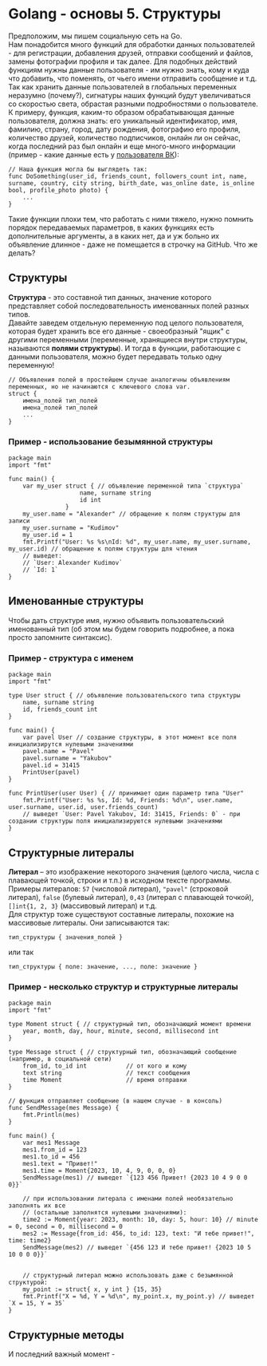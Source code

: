 # Golang - основы 5. Структуры
Предположим, мы пишем социальную сеть на Go.<br>
Нам понадобится много функций для обработки данных пользователей - для регистрации, добавления друзей,
отправки сообщений и файлов, замены фотографии профиля и так далее.
Для подобных действий функциям нужны данные пользователя - им нужно знать, кому и куда что добавить,
что поменять, от чьего имени отправить сообщение и т.д.<br> 
Так как хранить данные пользователей в глобальных переменных неразумно (почему?), сигнатуры наших функций будут увеличиваться
со скоростью света, обрастая разными подробностями о пользователе. 
К примеру, функция, каким-то образом обрабатывающая данные пользователя, должна знать: его уникальный идентификатор, имя, фамилию,
страну, город, дату рождения, фотографию его профиля, количество друзей, количество подписчиков, онлайн ли он сейчас,
когда последний раз был онлайн и еще много-много информации 
(пример - какие данные есть у [пользователя ВК](https://dev.vk.com/ru/reference/objects/user)):
```golang
// Наша функция могла бы выглядеть так:
func DoSomething(user_id, friends_count, followers_count int, name, surname, country, city string, birth_date, was_online date, is_online bool, profile_photo photo) {
    ...
}
```
Такие функции плохи тем, что работать с ними тяжело, нужно помнить порядок передаваемых параметров, в каких функциях есть
дополнительные аргументы, а в каких нет, да и уж больно их объявление длинное - даже не помещается в строчку на GitHub. Что же делать?
## Структуры
**Структура** - это составной тип данных, значение которого представляет собой последовательность именованных полей разных типов.<br>
Давайте заведем отдельную переменную под целого пользователя, которая будет хранить все его данные - своеобразный "ящик"
с другими переменными (переменные, хранящиеся внутри структуры, называются **полями структуры**). 
И тогда в функции, работающие с данными пользователя, можно будет передавать только одну переменную!

```golang
// Объявления полей в простейшем случае аналогичны объявлениям переменных, но не начинаются с ключевого слова var.
struct {
    имена_полей тип_полей
    имена_полей тип_полей
    ...
}
```
### Пример - использование безымянной структуры
```golang
package main
import "fmt"

func main() {
    var my_user struct { // объявление переменной типа `структура`
                    name, surname string
                    id int
                }
    my_user.name = "Alexander" // обращение к полям структуры для записи
    my_user.surname = "Kudimov"
    my_user.id = 1
    fmt.Printf("User: %s %s\nId: %d", my_user.name, my_user.surname, my_user.id) // обращение к полям структуры для чтения
    // выведет:
    // `User: Alexander Kudimov`
    // `Id: 1`
}
```
## Именованные структуры
Чтобы дать структуре имя, нужно объявить пользовательский именованный тип 
(об этом мы будем говорить подробнее, а пока просто запомните синтаксис).
### Пример - структура с именем
```golang
package main
import "fmt"

type User struct { // объявление пользовательского типа структуры
    name, surname string
    id, friends_count int
}

func main() {
    var pavel User // создание структуры, в этот момент все поля инициализирутся нулевыми значениями
    pavel.name = "Pavel"
    pavel.surname = "Yakubov"
    pavel.id = 31415
    PrintUser(pavel)
}

func PrintUser(user User) { // принимает один параметр типа "User"
    fmt.Printf("User: %s %s, Id: %d, Friends: %d\n", user.name, user.surname, user.id, user.friends_count)
    // выведет `User: Pavel Yakubov, Id: 31415, Friends: 0` - при создании структуры поля инициализируются нулевыми значениями
}
```
## Структурные литералы
**Литерал** – это изображение некоторого значения (целого числа, числа с плавающей точкой, строки и т.п.) в исходном тексте программы.
Примеры литералов: `57` (числовой литерал), `"pavel"` (строковой литерал), `false` (булевый литерал), 
`0,43` (литерал с плавающей точкой), `[]int{1, 2, 3}` (массивовый литерал) и т.д. <br>
Для структур тоже существуют составные литералы, похожие на массивовые литералы.
Они записываются так:
```golang
тип_структуры { значения_полей }
```
или так
```golang
тип_структуры { поле: значение, ..., поле: значение }
```
### Пример - несколько структур и структурные литералы
```golang
package main
import "fmt"

type Moment struct { // структурный тип, обозначающий момент времени
    year, month, day, hour, minute, second, millisecond int
}

type Message struct { // структурный тип, обозначающий сообщение (например, в социальной сети)
    from_id, to_id int           // от кого и кому
    text string                  // текст сообщения
    time Moment                  // время отправки
}

// функция отправляет сообщение (в нашем случае - в консоль)
func SendMessage(mes Message) {
    fmt.Println(mes)
}

func main() {
    var mes1 Message
    mes1.from_id = 123
    mes1.to_id = 456
    mes1.text = "Привет!"
    mes1.time = Moment{2023, 10, 4, 9, 0, 0, 0}
    SendMessage(mes1) // выведет `{123 456 Привет! {2023 10 4 9 0 0 0}}`

    // при использовании литерала с именами полей необязательно заполнять их все
    // (остальные заполнятся нулевыми значениями):
    time2 := Moment{year: 2023, month: 10, day: 5, hour: 10} // minute = 0, second = 0, millisecond = 0
    mes2 := Message{from_id: 456, to_id: 123, text: "И тебе привет!", time: time2}
    SendMessage(mes2) // выведет `{456 123 И тебе привет! {2023 10 5 10 0 0 0}}`


    // структурный литерал можно использовать даже с безымянной структурой:
    my_point := struct{ x, y int } {15, 35}
    fmt.Printf("X = %d, Y = %d\n", my_point.x, my_point.y) // выведет `X = 15, Y = 35`
}
```
## Структурные методы
И последний важный момент - 



